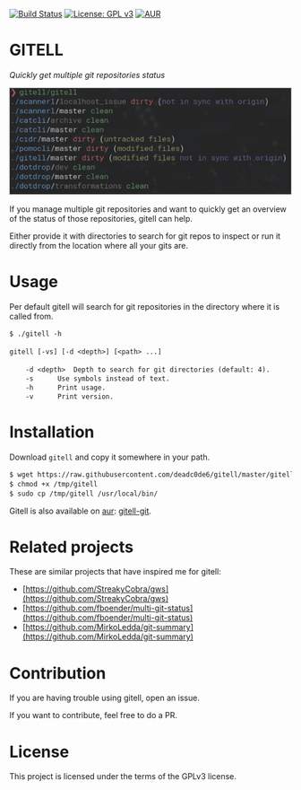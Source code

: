 [![Build Status](https://travis-ci.org/deadc0de6/gitell.svg?branch=master)](https://travis-ci.org/deadc0de6/gitell)
[![License: GPL v3](https://img.shields.io/badge/License-GPL%20v3-blue.svg)](http://www.gnu.org/licenses/gpl-3.0)
[![AUR](https://img.shields.io/aur/version/gitell-git.svg)](https://aur.archlinux.org/packages/gitell-git)

# GITELL

*Quickly get multiple git repositories status*

![](screenshots/screenshot2.png "gitell")

If you manage multiple git repositories and want to quickly get
an overview of the status of those repositories, gitell can help.

Either provide it with directories to search for git repos to
inspect or run it directly from the location where all
your gits are.

# Usage

Per default gitell will search for git repositories in the
directory where it is called from.

```
$ ./gitell -h

gitell [-vs] [-d <depth>] [<path> ...]

	-d <depth> 	Depth to search for git directories (default: 4).
	-s		Use symbols instead of text.
	-h		Print usage.
	-v		Print version.
```

# Installation

Download `gitell` and copy it somewhere in your path.

```bash
$ wget https://raw.githubusercontent.com/deadc0de6/gitell/master/gitell -O /tmp/gitell
$ chmod +x /tmp/gitell
$ sudo cp /tmp/gitell /usr/local/bin/
```

Gitell is also available on [aur](https://aur.archlinux.org/packages/gitell-git/): [gitell-git](https://aur.archlinux.org/packages/gitell-git/).

# Related projects

These are similar projects that have inspired me for gitell:

* [https://github.com/StreakyCobra/gws](https://github.com/StreakyCobra/gws)
* [https://github.com/fboender/multi-git-status](https://github.com/fboender/multi-git-status)
* [https://github.com/MirkoLedda/git-summary](https://github.com/MirkoLedda/git-summary)

# Contribution

If you are having trouble using gitell, open an issue.

If you want to contribute, feel free to do a PR.

# License

This project is licensed under the terms of the GPLv3 license.

